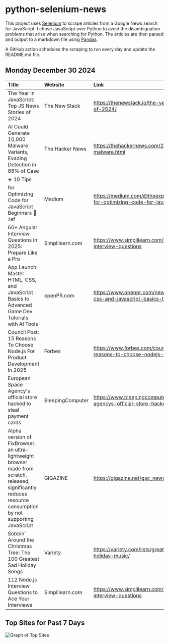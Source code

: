 # python-selenium-news

This project uses [Selenium](https://www.seleniumhq.org/) to scrape articles from a Google News search for JavaScript.
I chose JavaScript over Python to avoid the disambiguation problems that arise when searching for Python.
The articles are then parsed and output to a markdown file using [Pandas](https://pandas.pydata.org/).

A GitHub action schedules the scraping to run every day and update the README.md file.

## Monday December 30 2024


| Title                                                                                                                                                          | Website          | Link                                                                                                                      |
|:---------------------------------------------------------------------------------------------------------------------------------------------------------------|:-----------------|:--------------------------------------------------------------------------------------------------------------------------|
| The Year in JavaScript: Top JS News Stories of 2024                                                                                                            | The New Stack    | https://thenewstack.io/the-year-in-javascript-top-js-news-stories-of-2024/                                                |
| AI Could Generate 10,000 Malware Variants, Evading Detection in 88% of Case                                                                                    | The Hacker News  | https://thehackernews.com/2024/12/ai-could-generate-10000-malware.html                                                    |
| ✈️ 10 Tips for Optimizing Code for JavaScript Beginners 🏃 :lef                                                                                                 | Medium           | https://medium.com/@theexpertdeveloper/%EF%B8%8F-10-tips-for-optimizing-code-for-javascript-beginners-lef-a603bdfcda87    |
| 60+ Angular Interview Questions in 2025: Prepare Like a Pro                                                                                                    | Simplilearn.com  | https://www.simplilearn.com/tutorials/angular-tutorial/angular-interview-questions                                        |
| App Launch: Master HTML, CSS, and JavaScript Basics to Advanced Game Dev Tutorials with AI Tools                                                               | openPR.com       | https://www.openpr.com/news/3798684/app-launch-master-html-css-and-javascript-basics-to-advanced                          |
| Council Post: 15 Reasons To Choose Node.js For Product Development In 2025                                                                                     | Forbes           | https://www.forbes.com/councils/forbestechcouncil/2024/12/27/15-reasons-to-choose-nodejs-for-product-development-in-2025/ |
| European Space Agency's official store hacked to steal payment cards                                                                                           | BleepingComputer | https://www.bleepingcomputer.com/news/security/european-space-agencys-official-store-hacked-to-steal-payment-cards/       |
| Alpha version of FixBrowser, an ultra-lightweight browser made from scratch, released, significantly reduces resource consumption by not supporting JavaScript | GIGAZINE         | https://gigazine.net/gsc_news/en/20241226-fixbrowser/                                                                     |
| Sobbin’ Around the Christmas Tree: The 100 Greatest Sad Holiday Songs                                                                                          | Variety          | https://variety.com/lists/greatest-sad-christmas-songs-all-time-holiday-music/                                            |
| 112 Node.js Interview Questions to Ace Your Interviews                                                                                                         | Simplilearn.com  | https://www.simplilearn.com/tutorials/nodejs-tutorial/nodejs-interview-questions                                          |
## Top Sites for Past 7 Days

![Graph of Top Sites](https://raw.githubusercontent.com/dan-mba/python-selenium-news/main/last-week.png)
